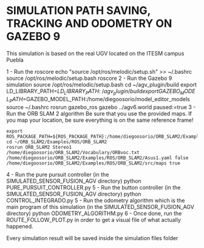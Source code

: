 # SIMULATION PATH SAVING, TRACKING AND ODOMETRY ON GAZEBO 9
This simulation is based on the real UGV located on the ITESM campus Puebla

1 - Run the roscore
	echo "source /opt/ros/melodic/setup.sh" >> ~/.bashrc
	source /opt/ros/melodic/setup.bash
	roscore
2 - Run the Gazebo 9 simulation
	source /opt/ros/melodic/setup.bash
	cd ~/agv_plugin/build
	export LD_LIBRARY_PATH=${LD_LIBRARY_PATH}:~/agv_plugin/build
	export GAZEBO_MODEL_PATH=$GAZEBO_MODEL_PATH:/home/diegoosorio/model_editor_models
	 source ~/.bashrc
	rosrun gazebo_ros gazebo ../agv6.world  paused:=true
3 - Run the ORB SLAM 2 algorithm
	Be sure that you use the provided maps. If you map your location, be sure everything is on the same reference frame!

	export ROS_PACKAGE_PATH=${ROS_PACKAGE_PATH}:/home/diegoosorio/ORB_SLAM2/Examples/ROS
	cd ~/ORB_SLAM2/Examples/ROS/ORB_SLAM2
	rosrun ORB_SLAM2 Stereo1 /home/diegoosorio/ORB_SLAM2/Vocabulary/ORBvoc.txt /home/diegoosorio/ORB_SLAM2/Examples/ROS/ORB_SLAM2/Asus1.yaml false /home/diegoosorio/ORB_SLAM2/Examples/ROS/ORB_SLAM2/src/maps true
4 - Run the pure pursuit controller (in the SIMULATED_SENSOR_FUSION_AGV directory)
	python PURE_PURSUIT_CONTROLLER.py
5 - Run the button controller (in the SIMULATED_SENSOR_FUSION_AGV directory)
	python CONTROL_INTEGRADO.py
5 - Run the odometry algorithm which is the main program of this simulation (in the SIMULATED_SENSOR_FUSION_AGV directory)
	python ODOMETRY_ALGORITHM.py
6 - Once done, run the ROUTE_FOLLOW_PLOT.py in order to get a visual file of what actually happened.

Every simulation result will be saved inside the simulation files folder
